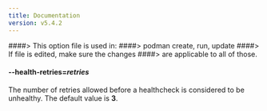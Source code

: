 ```yaml
---
title: Documentation
version: v5.4.2
---
```


####> This option file is used in:
####>   podman create, run, update
####> If file is edited, make sure the changes
####> are applicable to all of those.
#### **--health-retries**=*retries*

The number of retries allowed before a healthcheck is considered to be unhealthy. The default value is **3**.
